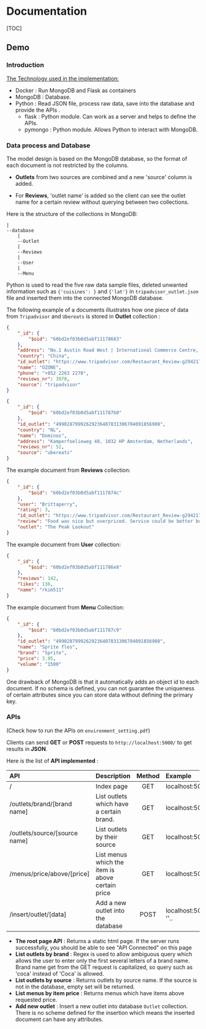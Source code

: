 # Documentation

[TOC]

## Demo

### Introduction

<u>The Technology used in the implementation:</u>

- Docker : Run MongoDB and Flask as containers 
- MongoDB : Database.
- Python : Read JSON file, process raw data, save into the database and provide the APIs .
  - flask : Python module. Can work as a server and helps to define the APIs. 
  - pymongo : Python module. Allows Python to interact with MongoDB.



<!-- In the original plan, I should be able to use `docker-compose` and `Dockerfile` to build a Docker image that contains both MongoDB and Flask to run the database and APIs in Docker. However, I only managed to use MongoDB and Flask though Docker separately. When running them together, the access request from Flask to MongoDB is always rejected. -->

<!-- It seems like there is a problem with connecting to MongoDB from outside of the local internet. I tried to set `bind_ip = 0.0.0.0` in the MongoDB config file and change the host in Flask , but I failed.

The solution is, still run MongoDB on Docker and run the Flask app locally. I wrote an environment setting manual to introduce how to set up the database and start the server to use the APIs. The manual is included in the files. -->



### Data process and Database

The model design is based on the MongoDB database, so the format of each document is not restricted by the columns.

- **Outlets** from two sources are combined and a new 'source' column is added. 

- For **Reviews**, 'outlet name' is added so the client can see the outlet name for a certain review without querying between two collections.

Here is the structure of the collections in MongoDB:

```
|
--database
	|
	--Outlet
	|
	--Reviews
	|
	--User
	|
	--Menu
```



Python is used to read the five raw data sample files, deleted unwanted information such as  `{'cuisines': }` and `{'lat'}` in `tripadvisor_outlet.json` file and inserted them into the connected MongoDB database.



The following example of a documents illustrates how one piece of data from `Tripadvisor` and `Ubereats` is stored in **Outlet** collection :

```json
{
    "_id": {
        "$oid": "60bd2ef03b0d5abf11178683"
    },
    "address": "No.1 Austin Road West | International Commerce Centre,, Hong Kong, China",
    "country": "China",
    "id_outlet": "https://www.tripadvisor.com/Restaurant_Review-g294217-d2198231-Reviews-OZONE-Hong_Kong.html",
    "name": "OZONE",
    "phone": "+852 2263 2270",
    "reviews_nr": 3970,
    "source": "tripadvisor"
}

{
    "_id": {
        "$oid": "60bd2ef03b0d5abf111787b0"
    },
    "id_outlet": "49902879992629236407831306704091856908",
    "country": "NL",
    "name": "Dominos",
    "address": "Kamperfoelieweg 40, 1032 HP Amsterdam, Netherlands",
    "reviews_nr": 52,
    "source": "ubereats"
}
```

The example document from **Reviews** collection:

```json
{
    "_id": {
        "$oid": "60bd2ef03b0d5abf1117874c"
    },
    "user": "Brittaperry",
    "rating": 3,
    "id_outlet": "https://www.tripadvisor.com/Restaurant_Review-g294217-d788642-Reviews-The_Peak_Lookout-Hong_Kong.html",
    "review": "Food was nice but overpriced. Service could be better but it wasn't terrible. You won't have a bad time here but if you're looking for value for money, maybe skip this place. :)",
    "outlet": "The Peak Lookout"
}
```

The example document from **User** collection:

```json
{
    "_id": {
        "$oid": "60bd2ef03b0d5abf111786e8"
    },
    "reviews": 142,
    "likes": 136,
    "name": "rkim511"
}
```

The example document from **Menu** Collection:

```json
{
    "_id": {
        "$oid": "60bd2ef03b0d5abf111787c9"
    },
    "id_outlet": "49902879992629236407831306704091856908",
    "name": "Sprite fles",
    "brand": "Sprite",
    "price": 3.95,
    "volume": "1500"
}
```



One drawback of MongoDB is that it automatically adds an object id to each document. If no schema is defined, you can not guarantee the uniqueness of certain attributes since you can store data without defining the primary key.



### APIs

(Check how to run the APIs on `environment_setting.pdf`)



Clients can send **GET** or **POST** requests to `http://localhost:5000/` to get results in  **JSON**.



Here is the list of **API implemented** :

| API                           | Description                                      | Method | Example                                   |
| :---------------------------- | :----------------------------------------------- | :----: | :---------------------------------------- |
| /                             | Index page                                       |  GET   | localhost:5000/                           |
| /outlets/brand/[brand name]   | List outlets which have a certain brand.         |  GET   | localhost:5000/outlets/brand/fuz          |
| /outlets/source/[source name] | List outlets by their source                     |  GET   | localhost:5000/outlets/source/ubereats    |
| /menus/price/above/[price]    | List menus which the item is above certain price |  GET   | localhost:5000/menus/price/above/10       |
| /insert/outlet/[data]         | Add a new outlet into the database               |  POST  | localhost:5000/insert/outlet/?name = ''.. |

- **The root page API** : Returns a static html page. If the server runs successfully, you should be able to see "API Connected" on this page
- **List outlets by brand** : Regex is used to allow ambiguous query which allows the user to  enter only the first several letters of a brand name. Brand name get from the GET request is capitalized, so query such as 'coca' instead of 'Coca' is allowed.
- **List outlets by source** : Returns outlets by source name. If the source is not in the database,  empty set will be returned.
- **List menus by item price** : Returns menus which have items above requested price.
- **Add new outlet** :  Insert a new outlet into database `Outlet` collection. There is no scheme defined for the insertion which means the inserted document can have any attributes. 
